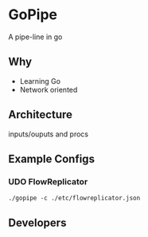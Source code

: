 # GoPipe

A pipe-line in go

## Why

- Learning Go
- Network oriented

## Architecture

inputs/ouputs and procs

## Example Configs

### UDO FlowReplicator

    ./gopipe -c ./etc/flowreplicator.json

## Developers
